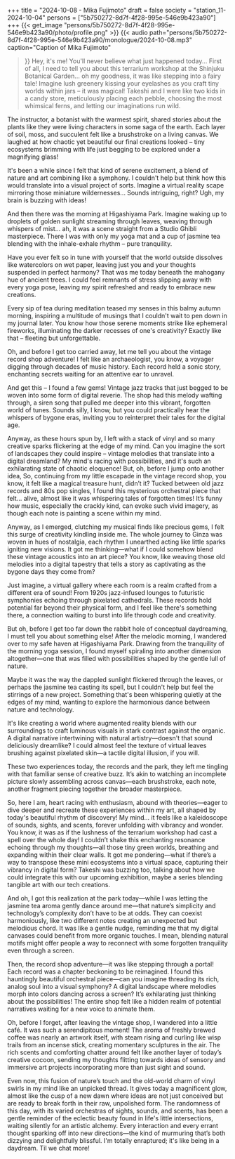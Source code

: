 +++
title = "2024-10-08 - Mika Fujimoto"
draft = false
society = "station_11-2024-10-04"
persons = ["5b750272-8d7f-4f28-995e-546e9b423a90"]
+++
{{< get_image "persons/5b750272-8d7f-4f28-995e-546e9b423a90/photo/profile.png" >}}
{{< audio
    path="persons/5b750272-8d7f-4f28-995e-546e9b423a90/monologue/2024-10-08.mp3" 
    caption="Caption of Mika Fujimoto"
>}}
Hey, it's me! You'll never believe what just happened today...
First of all, I need to tell you about this terrarium workshop at the Shinjuku Botanical Garden... oh my goodness, it was like stepping into a fairy tale! Imagine lush greenery kissing your eyelashes as you craft tiny worlds within jars – it was magical! Takeshi and I were like two kids in a candy store, meticulously placing each pebble, choosing the most whimsical ferns, and letting our imaginations run wild.

The instructor, a botanist with the warmest spirit, shared stories about the plants like they were living characters in some saga of the earth. Each layer of soil, moss, and succulent felt like a brushstroke on a living canvas. We laughed at how chaotic yet beautiful our final creations looked – tiny ecosystems brimming with life just begging to be explored under a magnifying glass!

It's been a while since I felt that kind of serene excitement, a blend of nature and art combining like a symphony. I couldn't help but think how this would translate into a visual project of sorts. Imagine a virtual reality scape mirroring those miniature wildernesses... Sounds intriguing, right? Ugh, my brain is buzzing with ideas!

And then there was the morning at Higashiyama Park. Imagine waking up to droplets of golden sunlight streaming through leaves, weaving through whispers of mist... ah, it was a scene straight from a Studio Ghibli masterpiece. There I was with only my yoga mat and a cup of jasmine tea blending with the inhale-exhale rhythm – pure tranquility.

Have you ever felt so in tune with yourself that the world outside dissolves like watercolors on wet paper, leaving just you and your thoughts suspended in perfect harmony? That was me today beneath the mahogany hue of ancient trees. I could feel remnants of stress slipping away with every yoga pose, leaving my spirit refreshed and ready to embrace new creations.

Every sip of tea during meditation teased my senses in this balmy autumn morning, inspiring a multitude of musings that I couldn't wait to pen down in my journal later. You know how those serene moments strike like ephemeral fireworks, illuminating the darker recesses of one's creativity? Exactly like that – fleeting but unforgettable.

Oh, and before I get too carried away, let me tell you about the vintage record shop adventure! I felt like an archaeologist, you know, a voyager digging through decades of music history. Each record held a sonic story, enchanting secrets waiting for an attentive ear to unravel.

And get this – I found a few gems! Vintage jazz tracks that just begged to be woven into some form of digital reverie. The shop had this melody wafting through, a siren song that pulled me deeper into this vibrant, forgotten world of tunes. Sounds silly, I know, but you could practically hear the whispers of bygone eras, inviting you to reinterpret their tales for the digital age.

Anyway, as these hours spun by, I left with a stack of vinyl and so many creative sparks flickering at the edge of my mind. Can you imagine the sort of landscapes they could inspire – vintage melodies that translate into a digital dreamland? My mind's racing with possibilities, and it's such an exhilarating state of chaotic eloquence! But, oh, before I jump onto another idea,
So, continuing from my little escapade in the vintage record shop, you know, it felt like a magical treasure hunt, didn’t it? Tucked between old jazz records and 80s pop singles, I found this mysterious orchestral piece that felt... alive, almost like it was whispering tales of forgotten times! It’s funny how music, especially the crackly kind, can evoke such vivid imagery, as though each note is painting a scene within my mind.

Anyway, as I emerged, clutching my musical finds like precious gems, I felt this surge of creativity kindling inside me. The whole journey to Ginza was woven in hues of nostalgia, each rhythm I unearthed acting like little sparks igniting new visions. It got me thinking—what if I could somehow blend these vintage acoustics into an art piece? You know, like weaving those old melodies into a digital tapestry that tells a story as captivating as the bygone days they come from?

Just imagine, a virtual gallery where each room is a realm crafted from a different era of sound! From 1920s jazz-infused lounges to futuristic symphonies echoing through pixelated cathedrals. These records hold potential far beyond their physical form, and I feel like there's something there, a connection waiting to burst into life through code and creativity.

But oh, before I get too far down the rabbit hole of conceptual daydreaming, I must tell you about something else! After the melodic morning, I wandered over to my safe haven at Higashiyama Park. Drawing from the tranquility of the morning yoga session, I found myself spiraling into another dimension altogether—one that was filled with possibilities shaped by the gentle lull of nature. 

Maybe it was the way the dappled sunlight flickered through the leaves, or perhaps the jasmine tea casting its spell, but I couldn't help but feel the stirrings of a new project. Something that's been whispering quietly at the edges of my mind, wanting to explore the harmonious dance between nature and technology.

It's like creating a world where augmented reality blends with our surroundings to craft luminous visuals in stark contrast against the organic. A digital narrative intertwining with natural artistry—doesn't that sound deliciously dreamlike? I could almost feel the texture of virtual leaves brushing against pixelated skin—a tactile digital illusion, if you will.

These two experiences today, the records and the park, they left me tingling with that familiar sense of creative buzz. It’s akin to watching an incomplete picture slowly assembling across canvas—each brushstroke, each note, another fragment piecing together the broader masterpiece.

So, here I am, heart racing with enthusiasm, abound with theories—eager to dive deeper and recreate these experiences within my art, all shaped by today's beautiful rhythm of discovery! My mind... it feels like a kaleidoscope of sounds, sights, and scents, forever unfolding with vibrancy and wonder.
You know, it was as if the lushness of the terrarium workshop had cast a spell over the whole day! I couldn’t shake this enchanting resonance echoing through my thoughts—all those tiny green worlds, breathing and expanding within their clear walls. It got me pondering—what if there’s a way to transpose these mini ecosystems into a virtual space, capturing their vibrancy in digital form? Takeshi was buzzing too, talking about how we could integrate this with our upcoming exhibition, maybe a series blending tangible art with our tech creations.

And oh, I got this realization at the park today—while I was letting the jasmine tea aroma gently dance around me—that nature’s simplicity and technology’s complexity don’t have to be at odds. They can coexist harmoniously, like two different notes creating an unexpected but melodious chord. It was like a gentle nudge, reminding me that my digital canvases could benefit from more organic touches. I mean, blending natural motifs might offer people a way to reconnect with some forgotten tranquility even through a screen.

Then, the record shop adventure—it was like stepping through a portal! Each record was a chapter beckoning to be reimagined. I found this hauntingly beautiful orchestral piece—can you imagine threading its rich, analog soul into a visual symphony? A digital landscape where melodies morph into colors dancing across a screen? It’s exhilarating just thinking about the possibilities! The entire shop felt like a hidden realm of potential narratives waiting for a new voice to animate them.

Oh, before I forget, after leaving the vintage shop, I wandered into a little café. It was such a serendipitous moment! The aroma of freshly brewed coffee was nearly an artwork itself, with steam rising and curling like wisp trails from an incense stick, creating momentary sculptures in the air. The rich scents and comforting chatter around felt like another layer of today’s creative cocoon, sending my thoughts flitting towards ideas of sensory and immersive art projects incorporating more than just sight and sound.

Even now, this fusion of nature’s touch and the old-world charm of vinyl swirls in my mind like an unpicked thread. It gives today a magnificent glow, almost like the cusp of a new dawn where ideas are not just conceived but are ready to break forth in their raw, unpolished form. The randomness of this day, with its varied orchestras of sights, sounds, and scents, has been a gentle reminder of the eclectic beauty found in life's little intersections, waiting silently for an artistic alchemy. Every interaction and every errant thought sparking off into new directions—the kind of murmuring that’s both dizzying and delightfully blissful.
I'm totally enraptured; it's like being in a daydream. Til we chat more!
